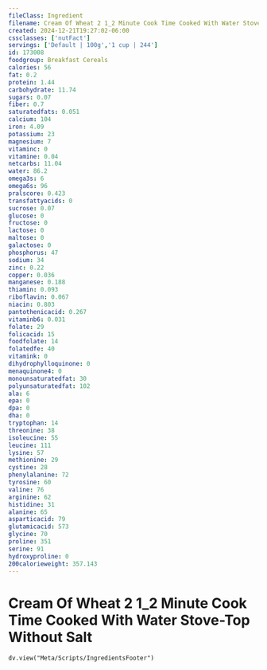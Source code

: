 ```yaml
---
fileClass: Ingredient
filename: Cream Of Wheat 2 1_2 Minute Cook Time Cooked With Water Stove-Top Without Salt
created: 2024-12-21T19:27:02-06:00
cssclasses: ['nutFact']
servings: ['Default | 100g','1 cup | 244']
id: 173008
foodgroup: Breakfast Cereals
calories: 56
fat: 0.2
protein: 1.44
carbohydrate: 11.74
sugars: 0.07
fiber: 0.7
saturatedfats: 0.051
calcium: 104
iron: 4.09
potassium: 23
magnesium: 7
vitaminc: 0
vitamine: 0.04
netcarbs: 11.04
water: 86.2
omega3s: 6
omega6s: 96
pralscore: 0.423
transfattyacids: 0
sucrose: 0.07
glucose: 0
fructose: 0
lactose: 0
maltose: 0
galactose: 0
phosphorus: 47
sodium: 34
zinc: 0.22
copper: 0.036
manganese: 0.188
thiamin: 0.093
riboflavin: 0.067
niacin: 0.803
pantothenicacid: 0.267
vitaminb6: 0.031
folate: 29
folicacid: 15
foodfolate: 14
folatedfe: 40
vitamink: 0
dihydrophylloquinone: 0
menaquinone4: 0
monounsaturatedfat: 30
polyunsaturatedfat: 102
ala: 6
epa: 0
dpa: 0
dha: 0
tryptophan: 14
threonine: 38
isoleucine: 55
leucine: 111
lysine: 57
methionine: 29
cystine: 28
phenylalanine: 72
tyrosine: 60
valine: 76
arginine: 62
histidine: 31
alanine: 65
asparticacid: 79
glutamicacid: 573
glycine: 70
proline: 351
serine: 91
hydroxyproline: 0
200calorieweight: 357.143
---
```


# Cream Of Wheat 2 1_2 Minute Cook Time Cooked With Water Stove-Top Without Salt

```dataviewjs
dv.view("Meta/Scripts/IngredientsFooter")
```